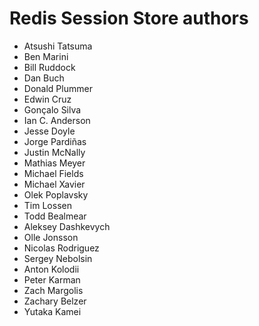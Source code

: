 Redis Session Store authors
===========================

- Atsushi Tatsuma
- Ben Marini
- Bill Ruddock
- Dan Buch
- Donald Plummer
- Edwin Cruz
- Gonçalo Silva
- Ian C. Anderson
- Jesse Doyle
- Jorge Pardiñas
- Justin McNally
- Mathias Meyer
- Michael Fields
- Michael Xavier
- Olek Poplavsky
- Tim Lossen
- Todd Bealmear
- Aleksey Dashkevych
- Olle Jonsson
- Nicolas Rodriguez
- Sergey Nebolsin
- Anton Kolodii
- Peter Karman
- Zach Margolis
- Zachary Belzer
- Yutaka Kamei
